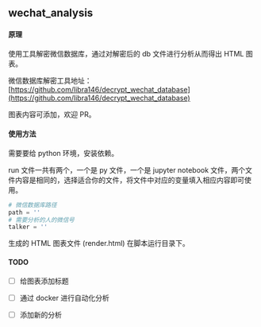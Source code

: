 ## wechat_analysis

#### 原理

使用工具解密微信数据库，通过对解密后的 db 文件进行分析从而得出 HTML 图表。

微信数据库解密工具地址：[https://github.com/libra146/decrypt_wechat_database](https://github.com/libra146/decrypt_wechat_database)

图表内容可添加，欢迎 PR。

#### 使用方法

需要要给 python 环境，安装依赖。

run 文件一共有两个，一个是 py 文件，一个是 jupyter notebook 文件，两个文件内容是相同的，选择适合你的文件，将文件中对应的变量填入相应内容即可使用。

```python
# 微信数据库路径
path = ''
# 需要分析的人的微信号
talker = ''
```

生成的 HTML 图表文件 (render.html) 在脚本运行目录下。

#### TODO

- [ ] 给图表添加标题
- [ ] 通过 docker 进行自动化分析
- [ ] 添加新的分析

